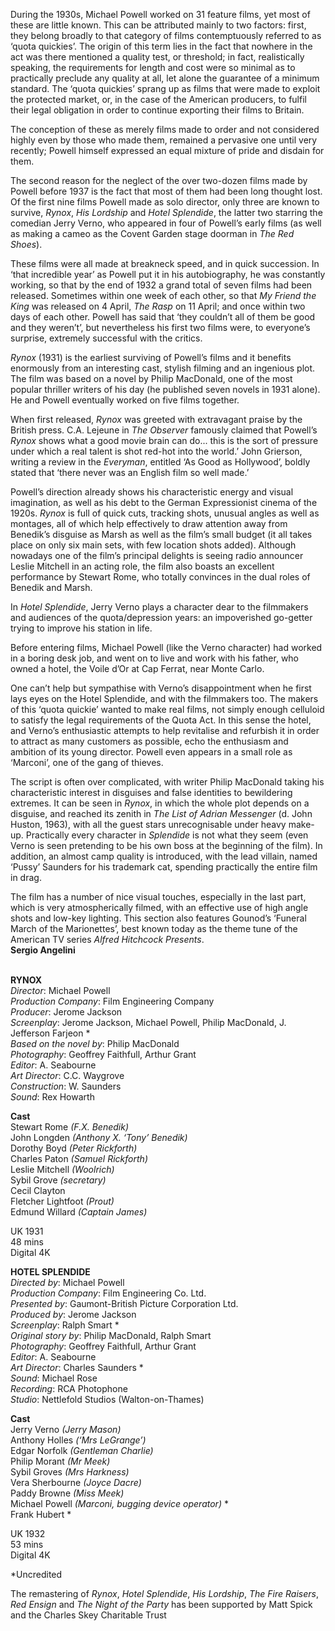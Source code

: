 
During the 1930s, Michael Powell worked on 31 feature films, yet most of these are little known. This can be attributed mainly to two factors: first, they belong broadly to that category of films contemptuously referred to as ‘quota quickies’. The origin of this term lies in the fact that nowhere in the act was there mentioned a quality test, or threshold; in fact, realistically speaking, the requirements for length and cost were so minimal as to practically preclude any quality at all, let alone the guarantee of a minimum standard. The ‘quota quickies’ sprang up as films that were made to exploit the protected market, or, in the case of the American producers, to fulfil their legal obligation in order to continue exporting their films to Britain.

The conception of these as merely films made to order and not considered highly even by those who made them, remained a pervasive one until very recently; Powell himself expressed an equal mixture of pride and disdain for them.

The second reason for the neglect of the over two-dozen films made by Powell before 1937 is the fact that most of them had been long thought lost. Of the first nine films Powell made as solo director, only three are known to survive, _Rynox_, _His Lordship_ and _Hotel_ _Splendide_, the latter two starring the comedian Jerry Verno, who appeared in four of Powell’s early films (as well as making a cameo as the Covent Garden stage doorman in _The Red Shoes_).

These films were all made at breakneck speed, and in quick succession. In ‘that incredible year’ as Powell put it in his autobiography, he was constantly working, so that by the end of 1932 a grand total of seven films had been released. Sometimes within one week of each other, so that _My Friend the King_ was released on 4 April, _The Rasp_ on 11 April; and once within two days of each other. Powell has said that ‘they couldn’t all of them be good and they weren’t’, but nevertheless his first two films were, to everyone’s surprise, extremely successful with the critics.

_Rynox_ (1931) is the earliest surviving of Powell’s films and it benefits enormously from an interesting cast, stylish filming and an ingenious plot. The film was based on a novel by Philip MacDonald, one of the most popular thriller writers of his day (he published seven novels in 1931 alone). He and Powell eventually worked on five films together.

When first released, _Rynox_ was greeted with extravagant praise by the British press. C.A. Lejeune in _The Observer_ famously claimed that Powell’s _Rynox_ shows what a good movie brain can do... this is the sort of pressure under which a real talent is shot red-hot into the world.’ John Grierson, writing a review in the _Everyman_, entitled ‘As Good as Hollywood’, boldly stated that ‘there never was an English film so well made.’

Powell’s direction already shows his characteristic energy and visual imagination, as well as his debt to the German Expressionist cinema of the 1920s. _Rynox_ is full of quick cuts, tracking shots, unusual angles as well as montages, all of which help effectively to draw attention away from Benedik’s disguise as Marsh as well as the film’s small budget (it all takes place on only six main sets, with few location shots added). Although nowadays one of the film’s principal delights is seeing radio announcer Leslie Mitchell in an acting role, the film also boasts an excellent performance by Stewart Rome, who totally convinces in the dual roles of Benedik and Marsh.

In _Hotel Splendide_, Jerry Verno plays a character dear to the filmmakers and audiences of the quota/depression years: an impoverished go-getter trying to improve his station in life.

Before entering films, Michael Powell (like the Verno character) had worked in a boring desk job, and went on to live and work with his father, who owned a hotel, the Voile d’Or at Cap Ferrat, near Monte Carlo.

One can’t help but sympathise with Verno’s disappointment when he first lays eyes on the Hotel Splendide, and with the filmmakers too. The makers of this ‘quota quickie’ wanted to make real films, not simply enough celluloid to satisfy the legal requirements of the Quota Act. In this sense the hotel, and Verno’s enthusiastic attempts to help revitalise and refurbish it in order to attract as many customers as possible, echo the enthusiasm and ambition of its young director. Powell even appears in a small role as ‘Marconi’, one of the gang of thieves.

The script is often over complicated, with writer Philip MacDonald taking his characteristic interest in disguises and false identities to bewildering extremes. It can be seen in _Rynox_, in which the whole plot depends on a disguise, and reached its zenith in _The List of Adrian Messenger_ (d. John Huston, 1963), with all the guest stars unrecognisable under heavy make-up. Practically every character in _Splendide_ is not what they seem (even Verno is seen pretending to be his own boss at the beginning of the film). In addition, an almost camp quality is introduced, with the lead villain, named ‘Pussy’ Saunders for his trademark cat, spending practically the entire film in drag.

The film has a number of nice visual touches, especially in the last part, which is very atmospherically filmed, with an effective use of high angle shots and low-key lighting. This section also features Gounod’s ‘Funeral March of the Marionettes’, best known today as the theme tune of the American TV series _Alfred Hitchcock Presents_.  
**Sergio Angelini**
<br><br>

**RYNOX**  
_Director_: Michael Powell  
_Production Company_: Film Engineering Company  
_Producer_: Jerome Jackson  
_Screenplay_: Jerome Jackson, Michael Powell,  Philip MacDonald, J. Jefferson Farjeon *  
_Based on the novel by_: Philip MacDonald  
_Photography_: Geoffrey Faithfull, Arthur Grant  
_Editor_: A. Seabourne  
_Art Director_: C.C. Waygrove  
_Construction_: W. Saunders  
_Sound_: Rex Howarth

**Cast**  
Stewart Rome _(F.X. Benedik)_  
John Longden _(Anthony X. ‘Tony’ Benedik)_  
Dorothy Boyd _(Peter Rickforth)_  
Charles Paton _(Samuel Rickforth)_  
Leslie Mitchell _(Woolrich)_  
Sybil Grove _(secretary)_  
Cecil Clayton  
Fletcher Lightfoot _(Prout)_  
Edmund Willard _(Captain James)_

UK 1931  
48 mins  
Digital 4K
<br>

**HOTEL SPLENDIDE**  
_Directed by_: Michael Powell  
_Production Company_: Film Engineering Co. Ltd.  
_Presented by_:  Gaumont-British Picture Corporation Ltd.  
_Produced by_: Jerome Jackson  
_Screenplay_: Ralph Smart *  
_Original story by_: Philip MacDonald, Ralph Smart  
_Photography_: Geoffrey Faithfull, Arthur Grant  
_Editor_: A. Seabourne  
_Art Director_: Charles Saunders *  
_Sound_: Michael Rose  
_Recording_: RCA Photophone  
_Studio_: Nettlefold Studios (Walton-on-Thames)

**Cast**  
Jerry Verno _(Jerry Mason)_  
Anthony Holles _(‘Mrs LeGrange’)_  
Edgar Norfolk _(Gentleman Charlie)_  
Philip Morant _(Mr Meek)_  
Sybil Groves _(Mrs Harkness)_  
Vera Sherbourne _(Joyce Dacre)_  
Paddy Browne _(Miss Meek)_  
Michael Powell _(Marconi, bugging device operator)_ *  
Frank Hubert  *

UK 1932  
53 mins  
Digital 4K

*Uncredited
<br>

The remastering of _Rynox_, _Hotel Splendide_,  _His_ _Lordship_, _The Fire Raisers_, _Red Ensign_ and  _The_ _Night of the Party_ has been supported by Matt Spick and the Charles Skey Charitable Trust
<br><br>
<!--stackedit_data:
eyJoaXN0b3J5IjpbMTA4Mjc0NDk0MV19
-->